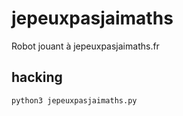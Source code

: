 # jepeuxpasjaimaths

Robot jouant à jepeuxpasjaimaths.fr

## hacking

```
python3 jepeuxpasjaimaths.py
```

